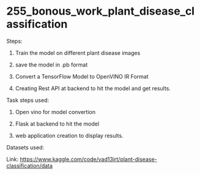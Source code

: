 # 255_bonous_work_plant_disease_classification

Steps:

1. Train the model on different plant disease images 

2. save the model in .pb format 

3. Convert a TensorFlow Model to OpenVINO IR Format

4. Creating Rest API at backend to hit the model and get results.

Task steps used:

1. Open vino for model convertion

2. Flask at backend to hit the model

3. web application creation to display results.

Datasets used: 

Link: https://www.kaggle.com/code/vad13irt/plant-disease-classification/data




